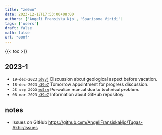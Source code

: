 ```yaml
---
title: "ze6wn"
date: 2023-12-18T17:53:00+08:00
authors: ['Angeli Fransiska Njo', 'Sparisoma Viridi']
tags: ['users']
draft: false
math: false
url: "000f"
---
```

{{< toc >}}


## 2023-1
+ `19-dec-2023` [`3d8yj`](https://osf.io/3d8yj) Discussion about geological aspect before vacation.
+ `18-dec-2023` [`r39e7`](https://osf.io/r39e7) Tomorrow appointment for progress discussion.
+ `25-sep-2023` [`du5sn`](https://osf.io/du5sn) Perwalian manual due to technical problem.
+ `08-mar-2023` [`r39e7`](https://osf.io/r39e7) Information about GitHub repository.


## notes
+ Issues on GitHub https://github.com/AngeliFransiskaNjo/Tugas-Akhir/issues

